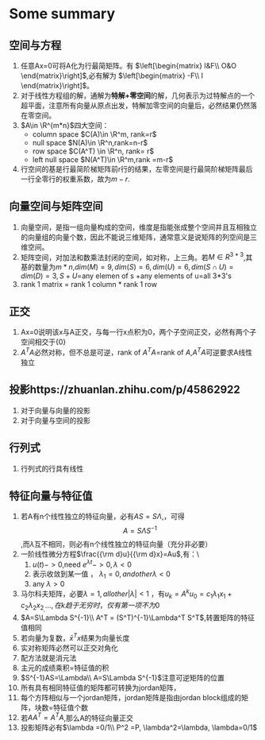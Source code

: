# Some summary
## 空间与方程
1. 任意Ax=0可将A化为行最简矩阵。有
$\left[\begin{matrix}
    I&F\\
    O&O
\end{matrix}\right]$,必有解为
$\left[\begin{matrix}
    -F\\
    I
\end{matrix}\right]$。
1. 对于线性方程组的解，通解为**特解+零空间**的解，几何表示为过特解点的一个超平面，注意所有向量从原点出发，特解加零空间的向量后，必然结果仍然落在零空间。
2. $A\in \R^{m*n}$四大空间：
    - column space $C(A)\in \R^m, rank=r$
    - null space $N(A)\in \R^n,rank=n-r$
    - row space $C(A^T) \in \R^n, rank= r$
    - left null space $N(A^T)\in \R^m,rank =m-r$
3. 行空间的基是行最简阶梯矩阵前r行的结果，左零空间是行最简阶梯矩阵最后一行全零行的权重系数，故为$m-r$.
## 向量空间与矩阵空间
1. 向量空间，是指一组向量构成的空间，维度是指能张成整个空间并且互相独立的向量组的向量个数，因此不能说三维矩阵，通常意义是说矩阵的列空间是三维空间。
2. 矩阵空间，对加法和数乘法封闭的空间，如对称，上三角。若$M\in R^{3*3}$,其基的数量为$m*n$,$dim(M)=9,dim(S)=6,dim(U)=6,dim(S\cap U)=dim(D)=3,S+U=$any elemen of s +any elements of u=all 3*3's
3. rank 1 matrix = rank 1 column * rank 1 row
## 正交
1. Ax=0说明该x与A正交，与每一行x点积为0，两个子空间正交，必然有两个子空间相交于{0}
2. $A^TA$必然对称，但不总是可逆，rank of $A^TA$=rank of $A$,$A^TA$可逆要求A线性独立
## 投影https://zhuanlan.zhihu.com/p/45862922
1. 对于向量与向量的投影
2. 对于向量与空间的投影
## 行列式
1. 行列式的行具有线性
## 特征向量与特征值
1. 若A有n个线性独立的特征向量，必有$AS=S\Lambda,$，可得$$A=S\Lambda S^{-1}$$,而$\lambda$互不相同，则必有n个线性独立的特征向量（充分非必要）
2. 一阶线性微分方程$\frac{{\rm d}u}{{\rm d}x}=Au$,有：\\
   1. $u(t)->0$,need $e^{\lambda t}->0,\lambda <0$ 
   2. 表示收敛到某一值 ， $\lambda_1 =0,and other \lambda <0$
   3. any $\lambda>0$
3. 马尔科夫矩阵，必要$\lambda =1,all other |\lambda| <1$ ，有$u_k = A^ku_0=c_1\lambda_1x_1+c_2\lambda_2x_2_,...,在k趋于无穷时，仅有第一项不为0$
4. $A=S\Lambda S^{-1}\\
A^T = (S^T)^{-1}\Lambda^T S^T$,转置矩阵的特征值相同
5. 若向量为复数，$\bar{x}^Tx$结果为向量长度
6. 实对称矩阵必然可以正交对角化
7. 配方法就是消元法
8. 主元的成绩乘积=特征值的积
9. $S^{-1}AS=\Lambda\\
A=S\Lambda S^{-1}$注意可逆矩阵的位置
10. 所有具有相同特征值的矩阵都可转换为jordan矩阵，
11. 每个方阵相似与一个jordan矩阵，jordan矩阵是指由jordan block组成的矩阵，块数=特征值个数
12. 若$AA^T=A^TA$,那么A的特征向量正交
13. 投影矩阵必有$\lambda =0/1\\
P^2 =P, \lambda^2=\lambda, \lambda=0/1$
